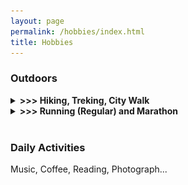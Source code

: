 ```yaml
---
layout: page
permalink: /hobbies/index.html
title: Hobbies
---
```


### Outdoors

<details>
  <summary><strong><span class="star">>>></span> Hiking, Treking, City Walk</strong></summary>
  <p>
    I am an avid hiker and trekker. During the COVID-19, I embarked on a backpacking journey in western China (滇藏线，川藏线，新藏线...) for over a year, exploring the region through hiking and hitchhiking. Along the way, I engaged in conversations with various individuals, witnessed awe-inspiring landscapes in remote areas(<a href="https://mp.weixin.qq.com/s/043b1nt5rkxwWDisE_zg8w">狮泉河至叶城</a>), and developed admiration for the countless pilgrims on the road...

    <br>

    <br>

    I have written some travel experiences in the form of short articles (<a href="https://mp.weixin.qq.com/s/bs45aBxZkw4K1uY3S5z5sQ">冈仁波齐</a>, <a href="https://mp.weixin.qq.com/s/fL2IaIrJf-3L_Fy4nJnz8A">洛克线</a>, <a href="https://mp.weixin.qq.com/s/zDHZY76mN7i6p1i0e42uww">武功山</a>, <a href="https://mp.weixin.qq.com/s/Df5suS7bnD8Gxb9KYJjNtw">雨崩</a>...), which I have uploaded to my personal WeChat official account (闲檀). If you are interested, you can subscribe to it. Certainly, you can also reach out to me through WeChat (tan_peng_hci) to discuss our travel experiences and perhaps even plan our next hiking trip together.

    <br>

    <br>
    
    Currently, I am in <strong>Japan</strong>, utilizing my vacation time to hike two pilgrimage routes: (1) <strong><a href="https://www.tb-kumano.jp/en/kumano-kodo/">Kumano Kodo</a></strong> and (2) <strong><a href="https://shikoku-tourism.com/en/shikoku-henro/shikoku-henro">Shikoku Island's 88 Temples</a></strong>.

    <br>

    <br>

    <strong>Hiking has become a lifelong lifestyle for me</strong>. The following image depicts the trajectory of my travels in China.

    <img src="/images/outdoors.jpg">
  </p>
</details>



<details>
  <summary><strong><span class="star">>>></span> Running (Regular) and Marathon</strong></summary>
  <p>
    Kobe Marathon...

    <br> <img src="/images/kobe.jpg">
  </p>
</details>

<br>

### Daily Activities

Music, Coffee, Reading, Photograph...


